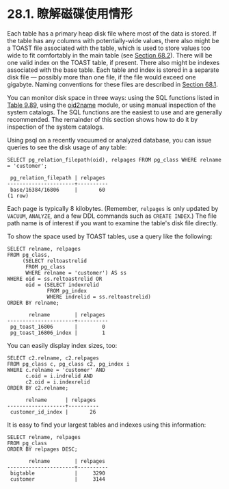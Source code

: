 # 28.1. 瞭解磁碟使用情形

Each table has a primary heap disk file where most of the data is stored. If the table has any columns with potentially-wide values, there also might be a TOAST file associated with the table, which is used to store values too wide to fit comfortably in the main table \(see [Section 68.2](https://www.postgresql.org/docs/12/storage-toast.html)\). There will be one valid index on the TOAST table, if present. There also might be indexes associated with the base table. Each table and index is stored in a separate disk file — possibly more than one file, if the file would exceed one gigabyte. Naming conventions for these files are described in [Section 68.1](https://www.postgresql.org/docs/12/storage-file-layout.html).

You can monitor disk space in three ways: using the SQL functions listed in [Table 9.89](https://www.postgresql.org/docs/12/functions-admin.html#FUNCTIONS-ADMIN-DBSIZE), using the [oid2name](https://www.postgresql.org/docs/12/oid2name.html) module, or using manual inspection of the system catalogs. The SQL functions are the easiest to use and are generally recommended. The remainder of this section shows how to do it by inspection of the system catalogs.

Using psql on a recently vacuumed or analyzed database, you can issue queries to see the disk usage of any table:

```text
SELECT pg_relation_filepath(oid), relpages FROM pg_class WHERE relname = 'customer';

 pg_relation_filepath | relpages
----------------------+----------
 base/16384/16806     |       60
(1 row)
```

Each page is typically 8 kilobytes. \(Remember, `relpages` is only updated by `VACUUM`, `ANALYZE`, and a few DDL commands such as `CREATE INDEX`.\) The file path name is of interest if you want to examine the table's disk file directly.

To show the space used by TOAST tables, use a query like the following:

```text
SELECT relname, relpages
FROM pg_class,
     (SELECT reltoastrelid
      FROM pg_class
      WHERE relname = 'customer') AS ss
WHERE oid = ss.reltoastrelid OR
      oid = (SELECT indexrelid
             FROM pg_index
             WHERE indrelid = ss.reltoastrelid)
ORDER BY relname;

       relname        | relpages
----------------------+----------
 pg_toast_16806       |        0
 pg_toast_16806_index |        1
```

You can easily display index sizes, too:

```text
SELECT c2.relname, c2.relpages
FROM pg_class c, pg_class c2, pg_index i
WHERE c.relname = 'customer' AND
      c.oid = i.indrelid AND
      c2.oid = i.indexrelid
ORDER BY c2.relname;

      relname      | relpages
-------------------+----------
 customer_id_index |       26
```

It is easy to find your largest tables and indexes using this information:

```text
SELECT relname, relpages
FROM pg_class
ORDER BY relpages DESC;

       relname        | relpages
----------------------+----------
 bigtable             |     3290
 customer             |     3144
```

